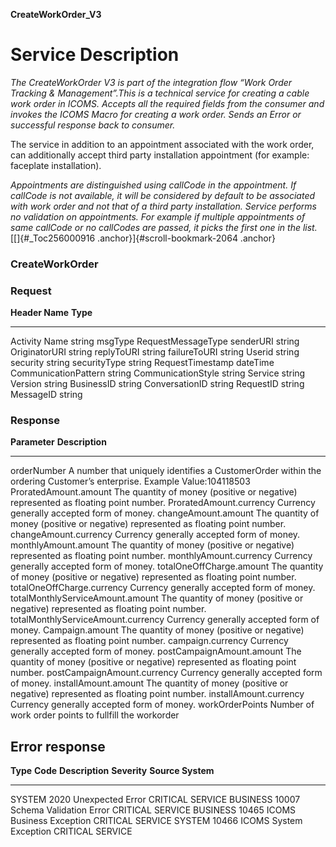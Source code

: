 **CreateWorkOrder_V3**

Service Description
===================

*The CreateWorkOrder V3 is part of the integration flow “Work Order
Tracking & Management”.This is a technical service for creating a cable
work order in ICOMS. Accepts all the required fields from the consumer
and invokes the ICOMS Macro for creating a work order. Sends an Error or
successful response back to consumer.*

The service in addition to an appointment associated with the work
order, can additionally accept third party installation appointment (for
example: faceplate installation).

*Appointments are distinguished using callCode in the appointment. If
callCode is not available, it will be considered by default to be
associated with work order and not that of a third party installation.
Service performs no validation on appointments. For example if multiple
appointments of same callCode or no callCodes are passed, it picks the
first one in the list.*[[]{#_Toc256000916
.anchor}]{#scroll-bookmark-2064 .anchor}

### CreateWorkOrder

### Request 

  **Header Name**        **Type**
  ---------------------- --------------------
  Activity Name          string
  msgType                RequestMessageType
  senderURI              string
  OriginatorURI          string
  replyToURI             string
  failureToURI           string
  Userid                 string
  security               string
  securityType           string
  RequestTimestamp       dateTime
  CommunicationPattern   string
  CommunicationStyle     string
  Service                string
  Version                string
  BusinessID             string
  ConversationID         string
  RequestID              string
  MessageID              string

### Response

**Parameter**                        **Description**
  ------------------------------------ ----------------------------------------------------------------------------------------------------------------------
  orderNumber                          A number that uniquely identifies a CustomerOrder within the ordering Customer’s enterprise. Example Value:104118503
  ProratedAmount.amount                The quantity of money (positive or negative) represented as floating point number.
  ProratedAmount.currency              Currency generally accepted form of money.
  changeAmount.amount                  The quantity of money (positive or negative) represented as floating point number.
  changeAmount.currency                Currency generally accepted form of money.
  monthlyAmount.amount                 The quantity of money (positive or negative) represented as floating point number.
  monthlyAmount.currency               Currency generally accepted form of money.
  totalOneOffCharge.amount             The quantity of money (positive or negative) represented as floating point number.
  totalOneOffCharge.currency           Currency generally accepted form of money.
  totalMonthlyServiceAmount.amount     The quantity of money (positive or negative) represented as floating point number.
  totalMonthlyServiceAmount.currency   Currency generally accepted form of money.
  Campaign.amount                      The quantity of money (positive or negative) represented as floating point number.
  campaign.currency                    Currency generally accepted form of money.
  postCampaignAmount.amount            The quantity of money (positive or negative) represented as floating point number.
  postCampaignAmount.currency          Currency generally accepted form of money.
  installAmount.amount                 The quantity of money (positive or negative) represented as floating point number.
  installAmount.currency               Currency generally accepted form of money.
  workOrderPoints                      Number of work order points to fullfill the workorder

  Error response
--------------

  **Type**   **Code**   **Description**            **Severity**   **Source System**
  ---------- ---------- -------------------------- -------------- -------------------
  SYSTEM     2020       Unexpected Error           CRITICAL       SERVICE
  BUSINESS   10007      Schema Validation Error    CRITICAL       SERVICE
  BUSINESS   10465      ICOMS Business Exception   CRITICAL       SERVICE
  SYSTEM     10466      ICOMS System Exception     CRITICAL       SERVICE

